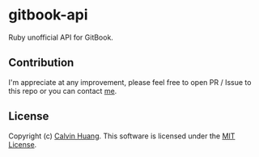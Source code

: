 # gitbook-api
Ruby unofficial API for GitBook.

## Contribution
I'm appreciate at any improvement, please feel free to open PR / Issue to this repo or you can contact [me](https://github.com/Calvin-Huang).

## License
Copyright (c) [Calvin Huang](https://github.com/Calvin-Huang). This software is licensed under the [MIT License](https://github.com/Calvin-Huang/CHRealHideUIView/blob/master/LICENSE).